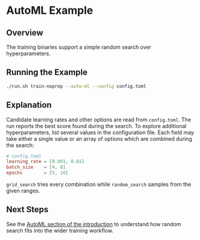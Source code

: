 # AutoML Example

## Overview

The training binaries support a simple random search over hyperparameters.

## Running the Example

```bash
./run.sh train-noprop --auto-ml --config config.toml
```

## Explanation

Candidate learning rates and other options are read from `config.toml`. The
run reports the best score found during the search. To explore additional
hyperparameters, list several values in the configuration file. Each field may
take either a single value or an array of options which are combined during the
search:

```toml
# config.toml
learning_rate = [0.001, 0.01]
batch_size    = [4, 8]
epochs        = [5, 10]
```

`grid_search` tries every combination while `random_search` samples from the
given ranges.

## Next Steps

See the [AutoML section of the introduction](../introduction.md#automl) to
understand how random search fits into the wider training workflow.
